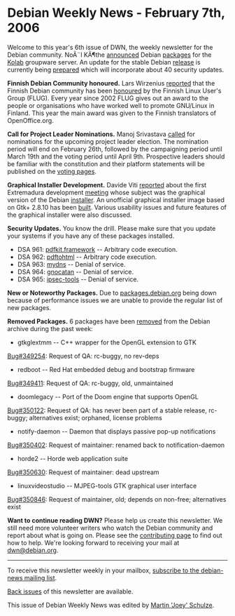 
Debian Weekly News - February 7th, 2006
=======================================


Welcome to this year's 6th issue of DWN, the weekly newsletter for the
Debian community. NoÃ¨l KÃ¶the [announced](https://lists.debian.org/debian-devel/2006/02/msg00077.html)
Debian [packages](http://pkg-kolab.alioth.debian.org/) for the [Kolab](http://www.kolab.org/) groupware server. An update for the
stable Debian [release](https://www.debian.org/releases/sarge/) is currently being
[prepared](https://lists.debian.org/debian-release/2006/02/msg00024.html) which will incorporate about 40 security updates.


**Finnish Debian Community honoured.** Lars Wirzenius [reported](https://lists.debian.org/debian-project/2006/02/msg00002.html)
that the Finnish Debian community has been [honoured](http://liw.iki.fi/liw/misc/flug-2006-kunniamaininta-pieni.png)
by the Finnish Linux User's Group (FLUG). Every year since 2002
FLUG gives out an award to the people or organisations who have worked well
to promote GNU/Linux in Finland. This year the main award was given to the
Finnish translators of OpenOffice.org.


**Call for Project Leader Nominations.** Manoj Srivastava [called](https://lists.debian.org/debian-vote/2006/02/msg00243.html)
for nominations for the upcoming project leader election. The nomination
period will end on February 26th, followed by the campaigning period until
March 19th and the voting period until April 9th. Prospective leaders should
be familiar with the constitution and their platform statements will be
published on the [voting pages](https://www.debian.org/vote/).


**Graphical Installer Development.** Davide Viti [reported](https://lists.debian.org/debian-project/2006/02/msg00012.html)
about the first Extremadura development [meeting](https://lists.debian.org/debian-devel-announce/2005/12/msg00003.html) whose subject was the graphical version of the Debian [installer](https://www.debian.org/devel/debian-installer/). An unofficial graphical
installer image based on Gtk+ 2.8.10 has been [built](https://lists.debian.org/debian-boot/2006/02/msg00225.html).
Various usability issues and future features of the graphical installer were
also discussed.


**Security Updates.** You know the drill. Please make sure
that you update your systems if you have any of these packages installed.


* DSA 961: [pdfkit.framework](https://www.debian.org/security/2006/dsa-961) --
 Arbitrary code execution.
* DSA 962: [pdftohtml](https://www.debian.org/security/2006/dsa-962) --
 Arbitrary code execution.
* DSA 963: [mydns](https://www.debian.org/security/2006/dsa-963) --
 Denial of service.
* DSA 964: [gnocatan](https://www.debian.org/security/2006/dsa-964) --
 Denial of service.
* DSA 965: [ipsec-tools](https://www.debian.org/security/2006/dsa-965) --
 Denial of service.


**New or Noteworthy Packages.** Due to [packages.debian.org](https://packages.debian.org/) being down because
of performance issues we are unable to provide the regular list of new
packages.


**Removed Packages.** 6 packages have been [removed](https://ftp-master.debian.org/removals.txt) from the Debian
archive during the past week:


* gtkglextmm -- C++ wrapper for the OpenGL extension to GTK
   
[Bug#349254](https://bugs.debian.org/349254):
 Request of QA: rc-buggy, no rev-deps
* redboot -- Red Hat embedded debug and bootstrap firmware
   
[Bug#349411](https://bugs.debian.org/349411):
 Request of QA: rc-buggy, old, unmaintained
* doomlegacy -- Port of the Doom engine that supports OpenGL
   
[Bug#350122](https://bugs.debian.org/350122):
 Request of QA: has never been part of a stable release, rc-buggy; alternatives exist; orphaned, license problems
* notify-daemon -- Daemon that displays passive pop-up notifications
   
[Bug#350402](https://bugs.debian.org/350402):
 Request of maintainer: renamed back to notification-daemon
* horde2 -- Horde web application suite
   
[Bug#350630](https://bugs.debian.org/350630):
 Request of maintainer: dead upstream
* linuxvideostudio -- MJPEG-tools GTK graphical user interface
   
[Bug#350846](https://bugs.debian.org/350846):
 Request of maintainer, old; depends on non-free; alternatives exist


**Want to continue reading DWN?** Please help us create this
newsletter. We still need more volunteer writers who watch the Debian
community and report about what is going on. Please see the [contributing page](https://www.debian.org/News/weekly/contributing) to find out how
to help. We're looking forward to receiving your mail at [dwn@debian.org](mailto:dwn@debian.org).




---



 To receive this newsletter weekly in your mailbox, [subscribe to the debian-news mailing list](https://lists.debian.org/debian-news/).



[Back issues](https://www.debian.org/News/weekly/) of this newsletter are available.



This issue of Debian Weekly News was edited by [Martin 'Joey' Schulze](mailto:dwn@debian.org).




